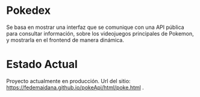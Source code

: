 # Pokedex
Se basa en mostrar una interfaz que se comunique con una API pública para consultar información, sobre los videojuegos principales de Pokemon, y mostrarla en el frontend de manera dinámica.

# Estado Actual
Proyecto actualmente en producción.
Url del sitio: https://fedemaidana.github.io/pokeApi/html/poke.html .
